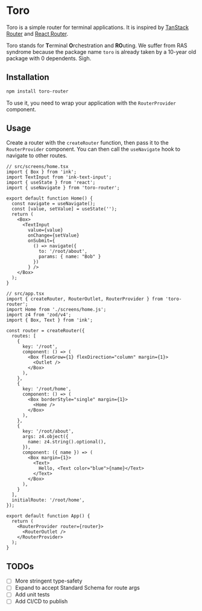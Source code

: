 # Toro

Toro is a simple router for terminal applications. It is inspired by [TanStack Router](https://tanstack.com/router) and [React Router](https://reactrouter.com/).

Toro stands for **T**erminal **O**rchestration and **RO**uting. We suffer from RAS syndrome because the package name `toro` is already taken by a 10-year old package with 0 dependents. Sigh.

## Installation

```bash
npm install toro-router
```

To use it, you need to wrap your application with the `RouterProvider` component.

## Usage

Create a router with the `createRouter` function, then pass it to the `RouterProvider` component. You can then call the `useNavigate` hook to navigate to other routes.

```tsx
// src/screens/home.tsx
import { Box } from 'ink';
import TextInput from 'ink-text-input';
import { useState } from 'react';
import { useNavigate } from 'toro-router';

export default function Home() {
  const navigate = useNavigate();
  const [value, setValue] = useState('');
  return (
    <Box>
      <TextInput 
        value={value} 
        onChange={setValue} 
        onSubmit={
          () => navigate({ 
            to: '/root/about',
            params: { name: "Bob" } 
          })
        } />
    </Box>
  );
}

// src/app.tsx
import { createRouter, RouterOutlet, RouterProvider } from 'toro-router';
import Home from './screens/home.js';
import z4 from 'zod/v4';
import { Box, Text } from 'ink';

const router = createRouter({
  routes: [
    {
      key: '/root',
      component: () => (
        <Box flexGrow={1} flexDirection="column" margin={1}>
          <Outlet />
        </Box>
      ),
    },
    {
      key: '/root/home',
      component: () => (
        <Box borderStyle="single" margin={1}>
          <Home />
        </Box>
      ),
    },
    {
      key: '/root/about',
      args: z4.object({
        name: z4.string().optional(),
      }),
      component: ({ name }) => (
        <Box margin={1}>
          <Text>
            Hello, <Text color="blue">{name}</Text>
          </Text>
        </Box>
      ),
    }
  ],
  initialRoute: '/root/home',
});

export default function App() {
  return (
    <RouterProvider router={router}>
      <RouterOutlet />
    </RouterProvider>
  );
}
```

## TODOs
- [ ] More stringent type-safety
- [ ] Expand to accept Standard Schema for route args
- [ ] Add unit tests
- [ ] Add CI/CD to publish